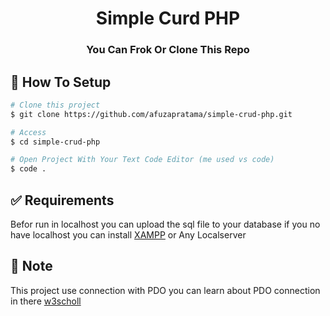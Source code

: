 <div align="center">
  <h1>Simple Curd PHP</h1>
  <h3>You Can Frok Or Clone This Repo</h3>
</div>

## :dart: How To Setup

```bash
# Clone this project
$ git clone https://github.com/afuzapratama/simple-crud-php.git

# Access
$ cd simple-crud-php

# Open Project With Your Text Code Editor (me used vs code)
$ code .

```

## :white_check_mark: Requirements

Befor run in localhost you can upload the sql file to your database if you no have localhost you can install [XAMPP](https://www.apachefriends.org/download.html) or Any Localserver

## :memo: Note

This project use connection with PDO you can learn about PDO connection in there [w3scholl](https://www.w3schools.com/php/php_mysql_connect.asp)
